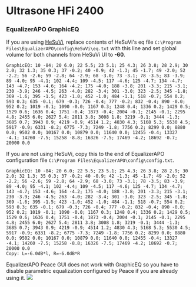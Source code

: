 # Ultrasone HFi 2400
### EqualizerAPO GraphicEQ
If you are using [HeSuVi](https://sourceforge.net/projects/hesuvi/), replace contents of HeSuVi's eq file `C:\Program Files\EqualizerAPO\config\HeSuVi\eq.txt` with this line and set global volume for both channels from HeSuVi UI to **-60**.
```
GraphicEQ: 10 -84; 20 6.0; 22 5.5; 23 5.1; 25 4.3; 26 3.8; 28 2.9; 30 2.0; 32 1.3; 35 0.3; 37 -0.2; 40 -0.9; 42 -1.3; 45 -1.7; 49 -2.0; 52 -2.2; 56 -2.6; 59 -2.8; 64 -2.9; 68 -3.0; 73 -3.1; 78 -3.5; 83 -3.9; 89 -4.0; 95 -4.1; 102 -4.4; 109 -4.5; 117 -4.6; 125 -4.7; 134 -4.7; 143 -4.7; 153 -4.6; 164 -4.2; 175 -4.0; 188 -3.8; 201 -3.3; 215 -3.1; 230 -3.9; 246 -4.5; 263 -4.0; 282 -3.4; 301 -3.0; 323 -2.5; 345 -1.8; 369 -1.6; 395 -1.5; 423 -1.0; 452 -1.0; 484 -1.1; 518 -0.7; 554 0.2; 593 0.3; 635 -0.1; 679 -0.3; 726 -0.4; 777 -0.2; 832 -0.4; 890 -0.0; 952 0.2; 1019 -0.1; 1090 -0.0; 1167 0.3; 1248 0.4; 1336 0.2; 1429 0.5; 1529 0.6; 1636 0.4; 1751 -0.4; 1873 -0.4; 2004 -0.1; 2145 -0.1; 2295 4.8; 2455 6.0; 2627 5.4; 2811 3.8; 3008 1.8; 3219 -0.1; 3444 -1.3; 3685 0.7; 3943 0.9; 4219 -0.9; 4514 1.2; 4830 4.3; 5168 5.3; 5530 4.5; 5917 -0.9; 6331 -8.2; 6775 -7.3; 7249 -1.8; 7756 0.2; 8299 0.0; 8880 0.0; 9502 0.0; 10167 0.0; 10879 0.0; 11640 0.0; 12455 -0.4; 13327 -4.1; 14260 -7.5; 15258 -8.8; 16326 -7.5; 17469 -4.2; 18692 -0.7; 20000 0.0
```
If you are not using HeSuVi, copy this to the end of EqualizerAPO configuration file `C:\Program Files\EqualizerAPO\config\config.txt`.
```
GraphicEQ: 10 -84; 20 6.0; 22 5.5; 23 5.1; 25 4.3; 26 3.8; 28 2.9; 30 2.0; 32 1.3; 35 0.3; 37 -0.2; 40 -0.9; 42 -1.3; 45 -1.7; 49 -2.0; 52 -2.2; 56 -2.6; 59 -2.8; 64 -2.9; 68 -3.0; 73 -3.1; 78 -3.5; 83 -3.9; 89 -4.0; 95 -4.1; 102 -4.4; 109 -4.5; 117 -4.6; 125 -4.7; 134 -4.7; 143 -4.7; 153 -4.6; 164 -4.2; 175 -4.0; 188 -3.8; 201 -3.3; 215 -3.1; 230 -3.9; 246 -4.5; 263 -4.0; 282 -3.4; 301 -3.0; 323 -2.5; 345 -1.8; 369 -1.6; 395 -1.5; 423 -1.0; 452 -1.0; 484 -1.1; 518 -0.7; 554 0.2; 593 0.3; 635 -0.1; 679 -0.3; 726 -0.4; 777 -0.2; 832 -0.4; 890 -0.0; 952 0.2; 1019 -0.1; 1090 -0.0; 1167 0.3; 1248 0.4; 1336 0.2; 1429 0.5; 1529 0.6; 1636 0.4; 1751 -0.4; 1873 -0.4; 2004 -0.1; 2145 -0.1; 2295 4.8; 2455 6.0; 2627 5.4; 2811 3.8; 3008 1.8; 3219 -0.1; 3444 -1.3; 3685 0.7; 3943 0.9; 4219 -0.9; 4514 1.2; 4830 4.3; 5168 5.3; 5530 4.5; 5917 -0.9; 6331 -8.2; 6775 -7.3; 7249 -1.8; 7756 0.2; 8299 0.0; 8880 0.0; 9502 0.0; 10167 0.0; 10879 0.0; 11640 0.0; 12455 -0.4; 13327 -4.1; 14260 -7.5; 15258 -8.8; 16326 -7.5; 17469 -4.2; 18692 -0.7; 20000 0.0
Copy: L=-6.0dB*l, R=-6.0dB*R
```
EqualizerAPO Peace GUI does not work with GraphicEQ so you have to disable parametric equalization configured by Peace if you are already using it.
![](https://raw.githubusercontent.com/jaakkopasanen/AutoEq/master/results/SBAF-Serious/headphoncecom/onear/Ultrasone%20HFi%202400/Ultrasone%20HFi%202400.png)
